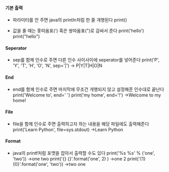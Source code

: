 #### 기본 출력
- 파라미터를 안 주면 java의 println처럼 한 줄 개행된다
	print()

- 값을 줄 때는 홋따옴표(') 혹은 쌍따옴표(")로 감싸서 준다
	print('hello')
	print("hello")

#### Seperator
- sep를 함께 인수로 주면 다른 인수 사이사이에 seperator를 넣어준다
	print('P', 'Y', 'T', 'H', 'O', 'N', sep='|')
	→ P|Y|T|H|O|N

#### End
- end를 함께 인수로 주면 마지막에 무조건 개행되지 않고 설정해준 인수대로 끝난다
	print('Welcome to', end=' ')
	print('my home', end='!')
	→Welcome to my home!

#### File
- file을 함께 인수로 주면 출력하고자 하는 내용을 해당 파일에도 출력해준다
	print('Learn Python', file=sys.stdout)
	→Learn Python

#### Format
- java의 printf처럼 포맷을 잡아서 출력할 수도 있다
	print('%s %s' % ('one', 'two'))
	→one two
	print('{} {}'.format('one', 2) )
	→one 2
	print('{1} {0}'.format('one', 'two'))
	→two one